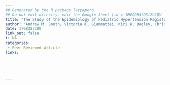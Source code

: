 ```yaml
---
## Generated by the R package lazyapero
## Do not edit directly, edit the Google Sheet [id = 1HPQDH3tOXtZb1DV--8wR9CKAzUz5aywWc2vM3OQ5SrU]
title: "The Study of the Epidemiology of Pediatric Hypertension Registry (SUPERHERO): Rationale and Methods"
author: "Andrew M. South, Victoria C. Giammattei, Kiri W. Bagley, Christine Y. Bakhoum, William H. Beasley, Morgan B. Bily, Shupti Biswas, Aaron M. Bridges, Rushelle L. Byfield, Jessica Fallon Campbell, Rahul Chanchlani, Ashton Chen, **Lucy D'Agostino McGowan**, Stephen M. Downs, Gina M. Fergeson, Jason H. Greenberg, Taylor A. Hill-Horowitz, Elizabeth T. Jensen, Mahmoud Kallash, Margret Kamel, Stefan G. Kiessling, David M. Kline, John R. Laisure, Gang Liu, Jackson Londeree, Caroline B. Lucas, Sai Sudha Mannemuddhu, Kuo-Rei Mao, Jason M. Misurac, Margaret O. Murphy, James T. Nugent, Elizabeth A. Onugha, Ashna Pudpuakkam, Kathy M. Redmond, Sandeep Riar, Christine B. Sethna, Sahar Siddiqui, Ashley L. Thumann, Stephen R. Uss, Carol L. Vincent, Irina V. Viviano, Michael J. Walsh, Blanche D. White, Robert P. Woroniecki, Michael Wu, Ikuyo Yamaguchi, Emily Yun, Donald J. Weaver, Jr."
date: 1708387200
link_out: false
i: NA
categories:
 - Peer Reviewed Article
links:





---
```





